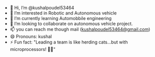 - 👋 Hi, I’m @kushalpoudel53464
- 👀 I’m interested in Robotic and Autonomous vehicle 
- 🌱 I’m currently learning Automobbile engineering 
- 💞️ I’m looking to collaborate on autonomous vehicle project.
- 📫 you can reach me though mail (kushalpoudel53464@gmail.com)
- 😄 Pronouns: kushal 
- ⚡ Fun fact: "Leading a team is like herding cats...but with microprocessors! 🤖😸"


